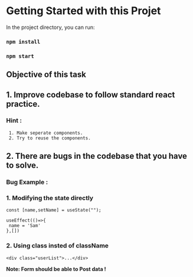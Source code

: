 
# Getting Started with this Projet

In the project directory, you can run:

### `npm install`

### `npm start`

## Objective of this task

  ## 1. Improve codebase to follow standard react practice.

 ### Hint :
     
     1. Make seperate components.
     2. Try to reuse the components.

  ## 2. There are bugs in the codebase that you have to solve.
   
   ### Bug Example : 

   ### 1. Modifying the state directly 

```
const [name,setName] = useState("");

useEffect(()=>{
 name = 'Sam'
},[])

```


   ### 2. Using class insted of className

```
<div class="userList">...</div>

```
**Note: Form should be able to Post data !**
